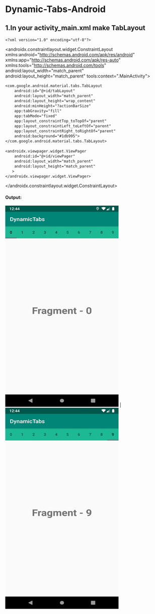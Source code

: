 # Dynamic-Tabs-Android

## 1.In your activity_main.xml make TabLayout
    <?xml version="1.0" encoding="utf-8"?>
<androidx.constraintlayout.widget.ConstraintLayout xmlns:android="http://schemas.android.com/apk/res/android"
    xmlns:app="http://schemas.android.com/apk/res-auto"
    xmlns:tools="http://schemas.android.com/tools"
    android:layout_width="match_parent"
    android:layout_height="match_parent"
    tools:context=".MainActivity">

    <com.google.android.material.tabs.TabLayout
        android:id="@+id/tabLayout"
        android:layout_width="match_parent"
        android:layout_height="wrap_content"
        android:minHeight="?actionBarSize"
        app:tabGravity="fill"
        app:tabMode="fixed"
        app:layout_constraintTop_toTopOf="parent"
        app:layout_constraintLeft_toLeftOf="parent"
        app:layout_constraintRight_toRightOf="parent"
        android:background="#1db995">
    </com.google.android.material.tabs.TabLayout>

    <androidx.viewpager.widget.ViewPager
        android:id="@+id/viewPager"
        android:layout_width="match_parent"
        android:layout_height="match_parent"
       >
    </androidx.viewpager.widget.ViewPager>
</androidx.constraintlayout.widget.ConstraintLayout>



#### Output:
<img src="https://github.com/Alfaizkhan/Dynamic-Tabs-Android/blob/master/images/frg1.png" width="360" height="640"> | <img src="https://github.com/Alfaizkhan/Dynamic-Tabs-Android/blob/master/images/frg2.png" width="360" height="640">
